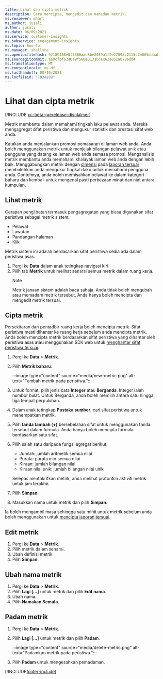 ```yaml
---
title: Lihat dan cipta metrik
description: Cara mencipta, mengedit dan memadam metrik.
ms.reviewer: mhart
ms.author: jusali
author: jusali
ms.date: 06/09/2021
ms.service: customer-insights
ms.subservice: engagement-insights
ms.topic: how-to
ms.manager: shellyha
ms.openlocfilehash: 97189168e0f5586aad8be8089a1f9e27893c2115c7e805ddaab1efc00e11b860
ms.sourcegitcommit: aa0cfbf6240a9f560e3131bdec63e051a8786dd4
ms.translationtype: HT
ms.contentlocale: ms-MY
ms.lasthandoff: 08/10/2021
ms.locfileid: "7034280"
---
```

# <a name="view-and-create-metrics"></a>Lihat dan cipta metrik

[!INCLUDE [cc-beta-prerelease-disclaimer](includes/cc-beta-prerelease-disclaimer.md)]

Metrik membantu dalam memahami tingkah laku pelawat anda. Mereka mengagregat sifat peristiwa dan mengukur statistik dan prestasi sifat web anda.  

Katakan anda menjalankan promosi pemasaran di laman web anda. Anda boleh menggunakan metrik untuk menjejak bilangan pelawat unik atau pengguna yang datang ke laman web anda semasa promosi. Menganalisis metrik membantu anda memahami khalayak laman web anda dengan lebih baik. Menggabungkan metrik dengan [dimensi](dimensions.md) pada [laporan tersuai](custom-reports.md) membolehkan anda mengukur tingkah laku untuk memahami pengguna anda. Contohnya, anda boleh memisahkan pelawat ke dalam kategori baharu dan kembali untuk mengenal pasti perbezaan minat dan niat antara kumpulan.

## <a name="view-metrics"></a>Lihat metrik

Cerapan penglibatan termasuk pengagregatan yang biasa digunakan sifat peristiwa sebagai metrik sistem: 

- Pelawat
- Lawatan
- Pandangan halaman
- Klik

Metrik sistem ini adalah berdasarkan sifat peristiwa sedia ada dalam peristiwa asas.

1. Pergi ke **Data** dalam anak tetingkap navigasi kiri. 
1. Pilih tab **Metrik** untuk melihat senarai semua metrik dalam ruang kerja. 
   > [!NOTE]
   > Metrik janaan sistem adalah baca sahaja. Anda tidak boleh mengubah atau memadam metrik tersebut. Anda hanya boleh mencipta dan mengedit metrik tersuai.

## <a name="create-a-metric"></a>Cipta metrik

Persekitaran dan pentadbir ruang kerja boleh mencipta metrik. Sifat peristiwa mesti dihantar ke ruang kerja sebelum anda mencipta metrik. Anda boleh mencipta metrik berdasarkan sifat peristiwa yang dihantar oleh peristiwa asas atau menggunakan SDK web untuk [menghantar sifat peristiwa tersuai](advanced-SDK-implementation.md).

1. Pergi ke **Data** > **Metrik**.
1. Pilih **Metrik baharu**.

   :::image type="content" source="media/new-metric.png" alt-text="Tambah metrik pada peristiwa.":::

1. Untuk format, pilih jenis data **Integer** atau **Berganda**. Integer ialah nombor bulat. Untuk Berganda, anda boleh memilih antara satu hingga tiga tempat perpuluhan.
1. Dalam anak tetingkap **Pustaka sumber**, cari sifat peristiwa untuk menempatkan metrik.
1. Pilih **tanda tambah (+)** bersebelahan sifat untuk menggunakan tanda tersebut dalam formula. Anda hanya boleh mencipta formula berdasarkan satu sifat. 
1. Pilih salah satu daripada fungsi agregat berikut. 

   - Jumlah: jumlah aritmetik semua nilai 
   - Purata: purata min semua nilai
   - Kiraan: jumlah bilangan nilai
   - Kiraan nilai unik: jumlah bilangan nilai unik

   Selepas mentakrifkan metrik, anda melihat pratonton aktiviti metrik untuk jam terakhir.

1. Pilih **Simpan**. 
1. Masukkan nama untuk metrik dan pilih **Simpan**.

Ia boleh mengambil masa sehingga satu minit untuk metrik sebelum anda boleh menggunakan untuk [mencipta laporan tersuai](custom-reports.md).

## <a name="edit-a-metric"></a>Edit metrik

1. Pergi ke **Data** > **Metrik**.
1. Pilih metrik dalam senarai.
1. Ubah definisi metrik
1. Pilih **Simpan**.

## <a name="change-the-name-of-a-metric"></a>Ubah nama metrik

1. Pergi ke **Data** > **Metrik**.
1. Pilih **Lagi [...]** untuk metrik dan pilih **Edit nama**.
1. Ubah nama. 
1. Pilih **Namakan Semula**.

## <a name="delete-a-metric"></a>Padam metrik

1. Pergi ke **Data** > **Metrik**.
1. Pilih **Lagi [...]** untuk metrik dan pilih **Padam**.

   :::image type="content" source="media/delete-metric.png" alt-text="Padamkan metrik pada peristiwa.":::

1. Pilih **Padam** untuk mengesahkan pemadaman.

[!INCLUDE[footer-include](../includes/footer-banner.md)]
